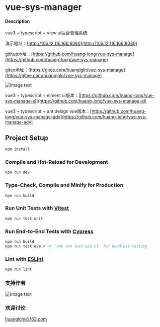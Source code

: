 # vue-sys-manager

#### Description
vue3 + typescript + view ui后台管理系统

演示地址：[http://106.12.116.166:8080](http://106.12.116.166:8080)

githup地址：[https://github.com/huang-long/vue-sys-manage](https://github.com/huang-long/vue-sys-manage)

gitee地址：[https://gitee.com/huanglgln/vue-sys-manage](https://gitee.com/huanglgln/vue-sys-manage)

![Image text](https://gitee.com/huanglgln/vue-sys-manage/raw/master/src/images/page.jpg)

vue3 + typescript + elment ui版本：[https://github.com/huang-long/vue-sys-manage-el](https://github.com/huang-long/vue-sys-manage-el)

vue3 + typescript + ant design vue版本：[https://github.com/huang-long/vue-sys-manage-adv](https://github.com/huang-long/vue-sys-manage-adv)

## Project Setup

```sh
npm install
```

### Compile and Hot-Reload for Development

```sh
npm run dev
```

### Type-Check, Compile and Minify for Production

```sh
npm run build
```

### Run Unit Tests with [Vitest](https://vitest.dev/)

```sh
npm run test:unit
```

### Run End-to-End Tests with [Cypress](https://www.cypress.io/)

```sh
npm run build
npm run test:e2e # or `npm run test:e2e:ci` for headless testing
```

### Lint with [ESLint](https://eslint.org/)

```sh
npm run lint
```

### 支持作者

![Image text](https://gitee.com/huanglgln/vue-sys-manage/raw/master/src/images/shoukuanma.png)

### 欢迎讨论

huanglgln@163.com
